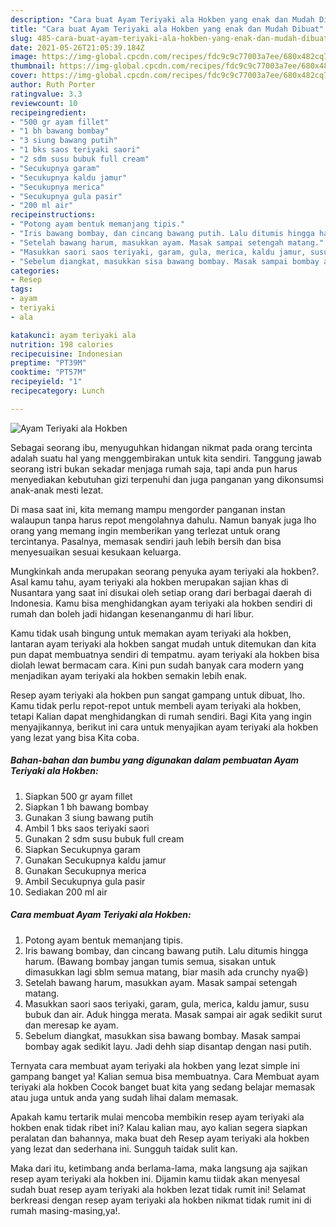 ```yaml
---
description: "Cara buat Ayam Teriyaki ala Hokben yang enak dan Mudah Dibuat"
title: "Cara buat Ayam Teriyaki ala Hokben yang enak dan Mudah Dibuat"
slug: 485-cara-buat-ayam-teriyaki-ala-hokben-yang-enak-dan-mudah-dibuat
date: 2021-05-26T21:05:39.184Z
image: https://img-global.cpcdn.com/recipes/fdc9c9c77003a7ee/680x482cq70/ayam-teriyaki-ala-hokben-foto-resep-utama.jpg
thumbnail: https://img-global.cpcdn.com/recipes/fdc9c9c77003a7ee/680x482cq70/ayam-teriyaki-ala-hokben-foto-resep-utama.jpg
cover: https://img-global.cpcdn.com/recipes/fdc9c9c77003a7ee/680x482cq70/ayam-teriyaki-ala-hokben-foto-resep-utama.jpg
author: Ruth Porter
ratingvalue: 3.3
reviewcount: 10
recipeingredient:
- "500 gr ayam fillet"
- "1 bh bawang bombay"
- "3 siung bawang putih"
- "1 bks saos teriyaki saori"
- "2 sdm susu bubuk full cream"
- "Secukupnya garam"
- "Secukupnya kaldu jamur"
- "Secukupnya merica"
- "Secukupnya gula pasir"
- "200 ml air"
recipeinstructions:
- "Potong ayam bentuk memanjang tipis."
- "Iris bawang bombay, dan cincang bawang putih. Lalu ditumis hingga harum. (Bawang bombay jangan tumis semua, sisakan untuk dimasukkan lagi sblm semua matang, biar masih ada crunchy nya😆)"
- "Setelah bawang harum, masukkan ayam. Masak sampai setengah matang."
- "Masukkan saori saos teriyaki, garam, gula, merica, kaldu jamur, susu bubuk dan air. Aduk hingga merata. Masak sampai air agak sedikit surut dan meresap ke ayam."
- "Sebelum diangkat, masukkan sisa bawang bombay. Masak sampai bombay agak sedikit layu. Jadi dehh siap disantap dengan nasi putih."
categories:
- Resep
tags:
- ayam
- teriyaki
- ala

katakunci: ayam teriyaki ala 
nutrition: 198 calories
recipecuisine: Indonesian
preptime: "PT39M"
cooktime: "PT57M"
recipeyield: "1"
recipecategory: Lunch

---
```



![Ayam Teriyaki ala Hokben](https://img-global.cpcdn.com/recipes/fdc9c9c77003a7ee/680x482cq70/ayam-teriyaki-ala-hokben-foto-resep-utama.jpg)

Sebagai seorang ibu, menyuguhkan hidangan nikmat pada orang tercinta adalah suatu hal yang menggembirakan untuk kita sendiri. Tanggung jawab seorang istri bukan sekadar menjaga rumah saja, tapi anda pun harus menyediakan kebutuhan gizi terpenuhi dan juga panganan yang dikonsumsi anak-anak mesti lezat.

Di masa  saat ini, kita memang mampu mengorder panganan instan walaupun tanpa harus repot mengolahnya dahulu. Namun banyak juga lho orang yang memang ingin memberikan yang terlezat untuk orang tercintanya. Pasalnya, memasak sendiri jauh lebih bersih dan bisa menyesuaikan sesuai kesukaan keluarga. 



Mungkinkah anda merupakan seorang penyuka ayam teriyaki ala hokben?. Asal kamu tahu, ayam teriyaki ala hokben merupakan sajian khas di Nusantara yang saat ini disukai oleh setiap orang dari berbagai daerah di Indonesia. Kamu bisa menghidangkan ayam teriyaki ala hokben sendiri di rumah dan boleh jadi hidangan kesenanganmu di hari libur.

Kamu tidak usah bingung untuk memakan ayam teriyaki ala hokben, lantaran ayam teriyaki ala hokben sangat mudah untuk ditemukan dan kita pun dapat membuatnya sendiri di tempatmu. ayam teriyaki ala hokben bisa diolah lewat bermacam cara. Kini pun sudah banyak cara modern yang menjadikan ayam teriyaki ala hokben semakin lebih enak.

Resep ayam teriyaki ala hokben pun sangat gampang untuk dibuat, lho. Kamu tidak perlu repot-repot untuk membeli ayam teriyaki ala hokben, tetapi Kalian dapat menghidangkan di rumah sendiri. Bagi Kita yang ingin menyajikannya, berikut ini cara untuk menyajikan ayam teriyaki ala hokben yang lezat yang bisa Kita coba.

<!--inarticleads1-->

##### Bahan-bahan dan bumbu yang digunakan dalam pembuatan Ayam Teriyaki ala Hokben:

1. Siapkan 500 gr ayam fillet
1. Siapkan 1 bh bawang bombay
1. Gunakan 3 siung bawang putih
1. Ambil 1 bks saos teriyaki saori
1. Gunakan 2 sdm susu bubuk full cream
1. Siapkan Secukupnya garam
1. Gunakan Secukupnya kaldu jamur
1. Gunakan Secukupnya merica
1. Ambil Secukupnya gula pasir
1. Sediakan 200 ml air




<!--inarticleads2-->

##### Cara membuat Ayam Teriyaki ala Hokben:

1. Potong ayam bentuk memanjang tipis.
1. Iris bawang bombay, dan cincang bawang putih. Lalu ditumis hingga harum. (Bawang bombay jangan tumis semua, sisakan untuk dimasukkan lagi sblm semua matang, biar masih ada crunchy nya😆)
1. Setelah bawang harum, masukkan ayam. Masak sampai setengah matang.
1. Masukkan saori saos teriyaki, garam, gula, merica, kaldu jamur, susu bubuk dan air. Aduk hingga merata. Masak sampai air agak sedikit surut dan meresap ke ayam.
1. Sebelum diangkat, masukkan sisa bawang bombay. Masak sampai bombay agak sedikit layu. Jadi dehh siap disantap dengan nasi putih.




Ternyata cara membuat ayam teriyaki ala hokben yang lezat simple ini gampang banget ya! Kalian semua bisa membuatnya. Cara Membuat ayam teriyaki ala hokben Cocok banget buat kita yang sedang belajar memasak atau juga untuk anda yang sudah lihai dalam memasak.

Apakah kamu tertarik mulai mencoba membikin resep ayam teriyaki ala hokben enak tidak ribet ini? Kalau kalian mau, ayo kalian segera siapkan peralatan dan bahannya, maka buat deh Resep ayam teriyaki ala hokben yang lezat dan sederhana ini. Sungguh taidak sulit kan. 

Maka dari itu, ketimbang anda berlama-lama, maka langsung aja sajikan resep ayam teriyaki ala hokben ini. Dijamin kamu tiidak akan menyesal sudah buat resep ayam teriyaki ala hokben lezat tidak rumit ini! Selamat berkreasi dengan resep ayam teriyaki ala hokben nikmat tidak rumit ini di rumah masing-masing,ya!.

